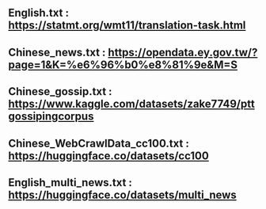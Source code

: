 ## English.txt : https://statmt.org/wmt11/translation-task.html
## Chinese_news.txt : https://opendata.ey.gov.tw/?page=1&K=%e6%96%b0%e8%81%9e&M=S
## Chinese_gossip.txt : https://www.kaggle.com/datasets/zake7749/pttgossipingcorpus
## Chinese_WebCrawlData_cc100.txt : https://huggingface.co/datasets/cc100
## English_multi_news.txt : https://huggingface.co/datasets/multi_news
